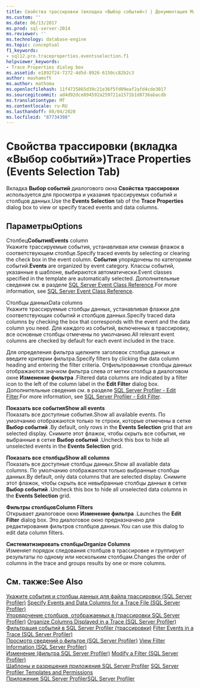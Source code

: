 ```yaml
---
title: Свойства трассировки (вкладка «Выбор событий») | Документация Майкрософт
ms.custom: ''
ms.date: 06/13/2017
ms.prod: sql-server-2014
ms.reviewer: ''
ms.technology: database-engine
ms.topic: conceptual
f1_keywords:
- sql12.pro.traceproperties.eventsselection.f1
helpviewer_keywords:
- Trace Properties dialog box
ms.assetid: e1892f24-7272-4d5d-8926-6150cc82b2c3
author: mashamsft
ms.author: mathoma
ms.openlocfilehash: 11f4725865d39c21e36f5fd09eaf2afd4cde3017
ms.sourcegitcommit: ad4d92dce894592a259721a1571b1d8736abacdb
ms.translationtype: MT
ms.contentlocale: ru-RU
ms.lasthandoff: 08/04/2020
ms.locfileid: "87734398"
---
```

# <a name="trace-properties-events-selection-tab"></a><span data-ttu-id="5c467-102">Свойства трассировки (вкладка «Выбор событий»)</span><span class="sxs-lookup"><span data-stu-id="5c467-102">Trace Properties (Events Selection Tab)</span></span>
  <span data-ttu-id="5c467-103">Вкладка **Выбор событий** диалогового окна **Свойства трассировки** используется для просмотра и указания трассируемых событий и столбцов данных.</span><span class="sxs-lookup"><span data-stu-id="5c467-103">Use the **Events Selection** tab of the **Trace Properties** dialog box to view or specify traced events and data columns.</span></span>  
  
## <a name="options"></a><span data-ttu-id="5c467-104">Параметры</span><span class="sxs-lookup"><span data-stu-id="5c467-104">Options</span></span>  
 <span data-ttu-id="5c467-105">Столбец**События**</span><span class="sxs-lookup"><span data-stu-id="5c467-105">**Events** column</span></span>  
 <span data-ttu-id="5c467-106">Укажите трассируемые события, устанавливая или снимая флажок в соответствующем столбце.</span><span class="sxs-lookup"><span data-stu-id="5c467-106">Specify traced events by selecting or clearing the check box in the event column.</span></span> <span data-ttu-id="5c467-107">**События** упорядочены по категориям событий.</span><span class="sxs-lookup"><span data-stu-id="5c467-107">**Events** are organized by event category.</span></span> <span data-ttu-id="5c467-108">Классы событий, указанные в шаблоне, выбираются автоматически.</span><span class="sxs-lookup"><span data-stu-id="5c467-108">Event classes specified in the template are automatically selected.</span></span> <span data-ttu-id="5c467-109">Дополнительные сведения см. в разделе [SQL Server Event Class Reference](../relational-databases/event-classes/sql-server-event-class-reference.md).</span><span class="sxs-lookup"><span data-stu-id="5c467-109">For more information, see [SQL Server Event Class Reference](../relational-databases/event-classes/sql-server-event-class-reference.md).</span></span>  
  
 <span data-ttu-id="5c467-110">Столбцы данных</span><span class="sxs-lookup"><span data-stu-id="5c467-110">Data columns</span></span>  
 <span data-ttu-id="5c467-111">Укажите трассируемые столбцы данных, устанавливая флажки для соответствующих событий и столбцов данных.</span><span class="sxs-lookup"><span data-stu-id="5c467-111">Specify traced data columns by checking the box that corresponds with the event and the data column you need.</span></span> <span data-ttu-id="5c467-112">Для каждого из событий, включенных в трассировку, все основные столбцы отмечены по умолчанию.</span><span class="sxs-lookup"><span data-stu-id="5c467-112">All relevant event columns are checked by default for each event included in the trace.</span></span>  
  
 <span data-ttu-id="5c467-113">Для определения фильтра щелкните заголовок столбца данных и введите критерии фильтра.</span><span class="sxs-lookup"><span data-stu-id="5c467-113">Specify filters by clicking the data column heading and entering the filter criteria.</span></span> <span data-ttu-id="5c467-114">Отфильтрованные столбцы данных отображаются значком фильтра слева от метки столбца в диалоговом окне **Изменение фильтра** .</span><span class="sxs-lookup"><span data-stu-id="5c467-114">Filtered data columns are indicated by a filter icon to the left of the column label in the **Edit Filter** dialog box.</span></span> <span data-ttu-id="5c467-115">Дополнительные сведения см. в разделе [SQL Server Profiler - Edit Filter](../../2014/database-engine/sql-server-profiler-edit-filter.md).</span><span class="sxs-lookup"><span data-stu-id="5c467-115">For more information, see [SQL Server Profiler - Edit Filter](../../2014/database-engine/sql-server-profiler-edit-filter.md).</span></span>  
  
 <span data-ttu-id="5c467-116">**Показать все события**</span><span class="sxs-lookup"><span data-stu-id="5c467-116">**Show all events**</span></span>  
 <span data-ttu-id="5c467-117">Показать все доступные события.</span><span class="sxs-lookup"><span data-stu-id="5c467-117">Show all available events.</span></span> <span data-ttu-id="5c467-118">По умолчанию отображаются только те строки, которые отмечены в сетке **Выбор событий** .</span><span class="sxs-lookup"><span data-stu-id="5c467-118">By default, only rows in the **Events Selection** grid that are selected display.</span></span> <span data-ttu-id="5c467-119">Снимите этот флажок, чтобы скрыть все события, не выбранные в сетке **Выбор событий** .</span><span class="sxs-lookup"><span data-stu-id="5c467-119">Uncheck this box to hide all unselected events in the **Events Selection** grid.</span></span>  
  
 <span data-ttu-id="5c467-120">**Показать все столбцы**</span><span class="sxs-lookup"><span data-stu-id="5c467-120">**Show all columns**</span></span>  
 <span data-ttu-id="5c467-121">Показать все доступные столбцы данных.</span><span class="sxs-lookup"><span data-stu-id="5c467-121">Show all available data columns.</span></span> <span data-ttu-id="5c467-122">По умолчанию отображаются только выбранные столбцы данных.</span><span class="sxs-lookup"><span data-stu-id="5c467-122">By default, only data columns that are selected display.</span></span> <span data-ttu-id="5c467-123">Снимите этот флажок, чтобы скрыть все невыбранные столбцы данных в сетке **Выбор событий** .</span><span class="sxs-lookup"><span data-stu-id="5c467-123">Uncheck this box to hide all unselected data columns in the **Events Selection** grid.</span></span>  
  
 <span data-ttu-id="5c467-124">**Фильтры столбцов**</span><span class="sxs-lookup"><span data-stu-id="5c467-124">**Column Filters**</span></span>  
 <span data-ttu-id="5c467-125">Открывает диалоговое окно **Изменение фильтра** .</span><span class="sxs-lookup"><span data-stu-id="5c467-125">Launches the **Edit Filter** dialog box.</span></span> <span data-ttu-id="5c467-126">Это диалоговое окно предназначено для редактирования фильтров столбцов данных.</span><span class="sxs-lookup"><span data-stu-id="5c467-126">You can use this dialog to edit data column filters.</span></span>  
  
 <span data-ttu-id="5c467-127">**Систематизировать столбцы**</span><span class="sxs-lookup"><span data-stu-id="5c467-127">**Organize Columns**</span></span>  
 <span data-ttu-id="5c467-128">Изменяет порядок следования столбцов в трассировке и группирует результаты по одному или нескольким столбцам.</span><span class="sxs-lookup"><span data-stu-id="5c467-128">Changes the order of columns in the trace and groups results by one or more columns.</span></span>  
  
## <a name="see-also"></a><span data-ttu-id="5c467-129">См. также:</span><span class="sxs-lookup"><span data-stu-id="5c467-129">See Also</span></span>  
 <span data-ttu-id="5c467-130">[Укажите события и столбцы данных для файла трассировки &#40;SQL Server Profiler&#41;](../tools/sql-server-profiler/specify-events-and-data-columns-for-a-trace-file-sql-server-profiler.md) </span><span class="sxs-lookup"><span data-stu-id="5c467-130">[Specify Events and Data Columns for a Trace File &#40;SQL Server Profiler&#41;](../tools/sql-server-profiler/specify-events-and-data-columns-for-a-trace-file-sql-server-profiler.md) </span></span>  
 <span data-ttu-id="5c467-131">[Упорядочение столбцов, отображаемых в &#40;трассировки SQL Server Profiler&#41;](../tools/sql-server-profiler/organize-columns-displayed-in-a-trace-sql-server-profiler.md) </span><span class="sxs-lookup"><span data-stu-id="5c467-131">[Organize Columns Displayed in a Trace &#40;SQL Server Profiler&#41;](../tools/sql-server-profiler/organize-columns-displayed-in-a-trace-sql-server-profiler.md) </span></span>  
 <span data-ttu-id="5c467-132">[Фильтрация событий в SQL Server Profiler &#40;трассировки&#41;](../tools/sql-server-profiler/filter-events-in-a-trace-sql-server-profiler.md) </span><span class="sxs-lookup"><span data-stu-id="5c467-132">[Filter Events in a Trace &#40;SQL Server Profiler&#41;](../tools/sql-server-profiler/filter-events-in-a-trace-sql-server-profiler.md) </span></span>  
 <span data-ttu-id="5c467-133">[Просмотр сведений о фильтре &#40;SQL Server Profiler&#41;](../tools/sql-server-profiler/view-filter-information-sql-server-profiler.md) </span><span class="sxs-lookup"><span data-stu-id="5c467-133">[View Filter Information &#40;SQL Server Profiler&#41;](../tools/sql-server-profiler/view-filter-information-sql-server-profiler.md) </span></span>  
 <span data-ttu-id="5c467-134">[Изменение &#40;фильтра SQL Server Profiler&#41;](../tools/sql-server-profiler/modify-a-filter-sql-server-profiler.md) </span><span class="sxs-lookup"><span data-stu-id="5c467-134">[Modify a Filter &#40;SQL Server Profiler&#41;](../tools/sql-server-profiler/modify-a-filter-sql-server-profiler.md) </span></span>  
 <span data-ttu-id="5c467-135">[Шаблоны и разрешения приложения SQL Server Profiler](../tools/sql-server-profiler/sql-server-profiler-templates-and-permissions.md) </span><span class="sxs-lookup"><span data-stu-id="5c467-135">[SQL Server Profiler Templates and Permissions](../tools/sql-server-profiler/sql-server-profiler-templates-and-permissions.md) </span></span>  
 [<span data-ttu-id="5c467-136">Приложение SQL Server Profiler</span><span class="sxs-lookup"><span data-stu-id="5c467-136">SQL Server Profiler</span></span>](../tools/sql-server-profiler/sql-server-profiler.md)  
  
  
